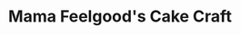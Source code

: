 ---
title: "Mama Feelgood's Cake Craft"
url: /canterbury/mama-feelgoods-cake-craft/
shop: bakery
---